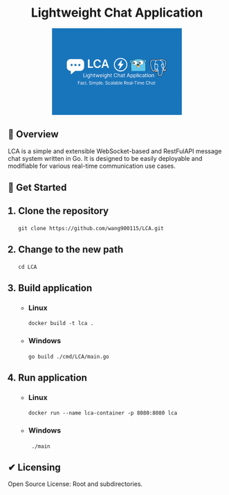 <!DOCTYPE html>
<html>
  <head>
    <title>LCA</title>
  </head>

  <Body>
    <h1 align="center"><strong>Lightweight Chat Application</strong></h1> 
    <p align="center">
      <img src="assets/banner.png" alt="LCA Banner" width="300"/>
    </p>
    <section > 
      <h1>🚀 Overview</h1>
      <p>LCA is a simple and extensible WebSocket-based and RestFulAPI message chat system written in Go. It is designed to be easily deployable and modifiable for various real-time communication use cases.</p>
    </section>
    <section>
      <h1>🎯 Get Started </h1>
      <ol>
      <h2><li>Clone the repository</li></h2>
        <code>git clone https://github.com/wang900115/LCA.git</code>
      <h2><li>Change to the new path</li></h2>
        <code>cd LCA</code>
      <h2><li>Build application</li></h2>
        <ul>
        <h3><li>Linux</li></h3>
          <code>docker build -t lca . </code>
        <h3><li>Windows</li></h3>
          <code>go build ./cmd/LCA/main.go</code>
        </ul>
      <h2><li>Run application</li></h2>
        <ul>
        <h3><li>Linux</li></h3>
          <code>docker run --name lca-container -p 8080:8080 lca</code>
        <h3><li>Windows</li></h3>
          <code> ./main </code>
        </ul>
      </ol>
    </section>
    <section>
      <h1>✔ Licensing</h1>
      <p>Open Source License: Root and subdirectories.</p>
    </section>
  </Body>
</html>






